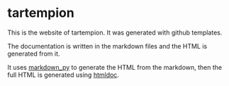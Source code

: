 tartempion
===

This is the website of tartempion. It was generated with github templates.

The documentation is written in the markdown files and the HTML is generated from it.

It uses [markdown_py](http://freewisdom.org/projects/python-markdown/) to generate the HTML from the markdown, then the full HTML
is generated using [htmldoc](http://www.htmldoc.org).

